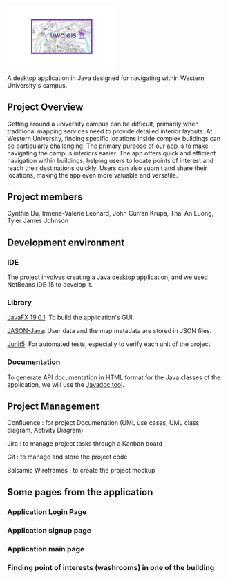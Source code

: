 <img src="Project-Pictures/WeGIS.png" width=50%>

A desktop application in Java designed for navigating within Western University's campus.

## Project Overview

Getting around a university campus can be difficult, primarily when traditional mapping services need to provide detailed interior layouts. 
At Western University, finding specific locations inside complex buildings can be particularly challenging. The primary purpose of our app is 
to make navigating the campus interiors easier. The app offers quick and efficient navigation within buildings, helping users to locate points 
of interest and reach their destinations quickly. Users can also submit and share their locations, making the app even more valuable and versatile.

## Project members
Cynthia Du, Irmene-Valerie Leonard, John Curran Krupa, Thai An Luong, Tyler James Johnson

## Development environment 

### IDE 

The project involves creating a Java  desktop application, and we used NetBeans IDE 15 to develop it. 

### Library

[JavaFX 19.0.1](https://openjfx.io/javadoc/19/): To build the application's GUI.

[JASON-Java](https://stleary.github.io/JSON-java/index.html): User data and the map metadata are stored in JSON files.

[Junit5](https://junit.org/junit5/): For automated tests, especially to verify each unit of the project.

### Documentation
To generate API documentation in HTML format for the Java classes of the application, we will use the [Javadoc tool](https://www.oracle.com/technical-resources/articles/java/javadoc-tool.html).

## Project Management
Confluence : for project Documenation (UML use cases, UML class diagram, Activity Diagram)

Jira : to manage project tasks through a Kanban board

Git : to manage and store the project code

Balsamic Wireframes : to create the project mockup

## Some pages from the application

### Application Login Page

### Application signup page

### Application main page

### Finding point of interests (washrooms) in one of the building
 


